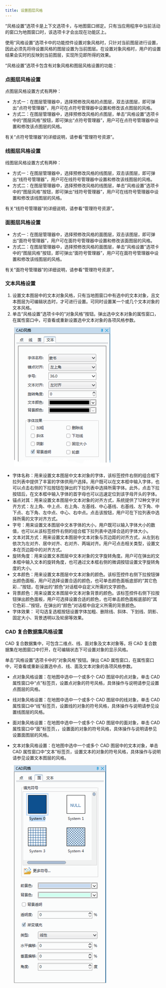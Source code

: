 ```yaml
---
title: 设置图层风格
---
```



“风格设置”选项卡是上下文选项卡，与地图窗口绑定。只有当应用程序中当前活动的窗口为地图窗口时，该选项卡才会出现在功能区上。

使用“风格设置”选项卡中的功能控件设置对象风格时，只针对当前图层进行设置，因此必须先将待设置风格的图层设置为当前图层。在设置对象风格时，用户的设置结果会实时的反映到当前图层，实现所见即所得的效果。

“风格设置”选项卡包含有对象风格和图层风格设置的功能：  
 
### 点图层风格设置   
 
点图层风格设置方式有两种：  
  
+ 方式一：在图层管理器中，选择预修改风格的点图层，双击该图层，即可弹出“点符号管理器”，用户可在点符号管理器中设置和修改该点图层的风格。 
+ 方式二：在图层管理器中，选择预修改风格的点图层，单击“风格设置”选项卡中的“图层风格”按钮，即可弹出“点符号管理器”，用户可在点符号管理器中设置和修改该点图层的风格。   
  
有关“点符号管理器”的详细说明，请参看“管理符号资源”。

### 线图层风格设置   
  
线图层风格设置方式有两种：  
  
+ 方式一：在图层管理器中，选择预修改风格的线图层，双击该图层，即可弹出“线符号管理器”，用户可在线符号管理器中设置和修改该线图层的风格。 
+ 方式二：在图层管理器中，选择预修改风格的线图层，单击”风格设置”选项卡中的“图层风格”按钮，即可弹出“线符号管理器”，用户可在线符号管理器中设置和修改该线图层的风格。   
  
有关“线符号管理器”的详细说明，请参看“管理符号资源”。   
  

### 面图层风格设置    
  
+ 方式一：在图层管理器中，选择预修改风格的面图层，双击该图层，即可弹出“面符号管理器”，用户可在面符号管理器中设置和修改该面图层的风格。 
+ 方式二：在图层管理器中，选择预修改风格的面图层，单击“风格设置”选项卡中的“图层风格”按钮，即可弹出“面符号管理器”，用户可在面符号管理器中设置和修改该线图层的风格。   
  
有关“面符号管理器”的详细说明，请参看“管理符号资源”。  
  

### 文本风格设置   
  
1. 设置文本图层中的文本对象风格，只有当地图窗口中有选中的文本对象，且文本图层为可编辑状态时，才可进行设置。可同时设置某一个或几个文本对象的文本风格。  
2. 单击“风格设置”选项卡中的“对象风格”按钮。弹出选中文本对象的属性窗口，在属性窗口中，可查看或重新设置选中文本对象的各项风格参数。  
  
　　![](img/TextStyle.png)         
  
+ 字体名称：用来设置文本图层中文本对象的字体，该标签控件右侧的组合框下拉列表中提供了丰富的字体供用户选择。用户既可以在文本框中输入字体，也可以点击右侧的下拉按钮在弹出的下拉列表中选择所需字体。此外，点击下拉按钮后，在文本框中输入字体的首字母也可以迅速定位到该字母开头的字体。   
+ 锚点对其：用来设置文本图层中文本对象的对齐方式，系统提供了12种文字对齐方式：左上角、中上点、右上角、左基线、中心基线、右基线、左下角、中下点、右下角、左中点、中心、右中点。点击该按钮，用户可在下拉列表中选择所需的文字对齐方式。   
+ 字号：用来设置文本图层中文本字体的大小，用户既可以输入字体大小的数值，也可以从该标签控件右侧的组合框下拉列表中选择合适的字体大小。  
+ 文本对其方式：用来设置文本图层中文本对象与页边距的对齐方式，从左到右依次为左对齐、居中对齐、右对齐、两端对齐。用户可点击相关类型，设置文本在页边距中的对齐方式。   
+ 旋转角度：用来设置文本图层中文本对象的文字旋转角度。用户可在弹出的文本框中输入文本的旋转角度，也可通过文本框右侧的微调按钮设置文字旋转角度的大小。   
+ 文本颜色：用来设置文本图层中文本对象的颜色。该标签控件右侧下拉按钮弹出颜色面板，用户可选择设置合适的颜色，也可单击颜色面板底部的“其它色彩…”按钮，在弹出的“颜色”对话框中自定义所需的文字颜色。   
+ 背景颜色：用来设置文本图层中文本对象背景的颜色。该标签控件右侧下拉按钮弹出颜色面板，用户可选择设置合适的颜色，也可单击颜色面板底部的“其它色彩…”按钮，在弹出的“颜色”对话框中自定义所需的背景颜色。   
+ 字体效果： 可勾选复选框按钮设置字体加粗、删除线、斜体、下划线、阴影、固定大小、背景透明以及轮廓等效果。 

 

### CAD 复合数据集风格设置  
  
CAD 复合数据集中，可包含二维点、线、面对象及文本对象等。将 CAD 复合数据集在地图窗口中打开，在可编辑状态下可设置对象的显示风格。  
  
单击“风格设置”选项卡中的“对象风格”按钮。弹出 CAD 属性窗口，在属性窗口中，可查看或重新设置选中点、线、面及文本对象的各项风格参数。  
  
+ 点对象风格设置：在地图中选中一个或多个 CAD 图层中的点对象，单击 CAD 属性窗口中“点”标签页，设置点对象的符号风格，具体操作与说明请参见设置点图层的风格。
  
+ 线对象风格设置：在地图中选中一个或多个 CAD 图层中的线对象，单击 CAD 属性窗口中“线”标签页，设置线的对象的符号风格，具体操作与说明请参见设置线图层的风格。

+ 面对象风格设置：在地图中选中一个或多个 CAD 图层中的面对象，单击 CAD 属性窗口中“面”标签页，，设置面的对象的符号风格，具体操作与说明请参见设置面图层的风格。    

+ 文本对象风格设置：在地图中选中一个或多个 CAD 图层中的文本对象，单击 CAD 属性窗口中“文本”标签页，设置文本的对象的符号风格，具体操作与说明请参见设置文本图层的风格。    

  
　　![](img/CADStyle.png)    


 